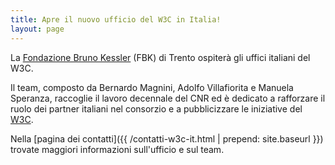 ```yaml
---
title: Apre il nuovo ufficio del W3C in Italia!
layout: page
---
```

La [Fondazione Bruno Kessler](http://www.fbk.eu) (FBK) di Trento
ospiter&agrave; gli uffici italiani del W3C.

Il team, composto da Bernardo Magnini, Adolfo Villafiorita e Manuela
Speranza, raccoglie il lavoro decennale del CNR ed &egrave; dedicato a
rafforzare il ruolo dei partner italiani nel consorzio e a
pubblicizzare le iniziative del [W3C](http://www.w3.org).

Nella [pagina dei contatti]({{ /contatti-w3c-it.html | prepend: site.baseurl }})
trovate maggiori informazioni sull'ufficio e sul team.
